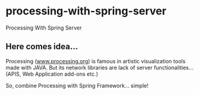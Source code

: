 # processing-with-spring-server
Processing With Spring Server

## Here comes idea...

Processing (www.processing.org) is famous in artistic visualization tools made with JAVA.
But its network libraries are lack of server functionalities...(APIS, Web Application add-ons etc.)

So, combine Processing with Spring Framework... simple!
